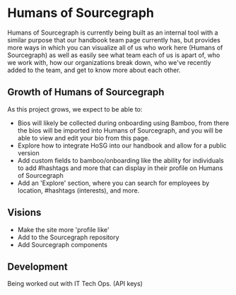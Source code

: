 # Humans of Sourcegraph

Humans of Sourcegraph is currently being built as an internal tool with a similar purpose that our handbook team page currently has, but provides more ways in which you can visualize all of us who work here (Humans of Sourcegraph) as well as easily see what team each of us is apart of, who we work with, how our organizations break down, who we've recently added to the team, and get to know more about each other.

## Growth of Humans of Sourcegraph

As this project grows, we expect to be able to:

- Bios will likely be collected during onboarding using Bamboo, from there the bios will be imported into Humans of Sourcegraph, and you will be able to view and edit your bio from this page.
- Explore how to integrate HoSG into our handbook and allow for a public version
- Add custom fields to bamboo/onboarding like the ability for individuals to add #hashtags and more that can display in their profile on Humans of Sourcegraph
- Add an 'Explore' section, where you can search for employees by location, #hashtags (interests), and more.

## Visions

- Make the site more 'profile like'
- Add to the Sourcegraph repository
- Add Sourcegraph components

## Development

Being worked out with IT Tech Ops. (API keys)
